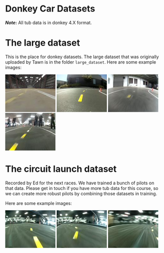 # Donkey Car Datasets
**_Note_:** All tub data is in donkey 4.X format.

# The large dataset
This is the place for donkey datasets. The large dataset that was originally 
uploaded by Tawn is in the folder `large_dataset`. Here are some example images:

![pic1](assets/lg_data/20_cam_image_array_.jpg) 
![pic2](assets/lg_data/337_cam_image_array_.jpg)
![pic3](assets/lg_data/555_cam_image_array_.jpg)
![pic4](assets/lg_data/3354_cam_image_array_.jpg)

# The circuit launch dataset
Recorded by Ed for the next races. We have trained a bunch of pilots on that 
data. Please get in touch if you have more tub data for this course, so 
we can create more robust pilots by combining those datasets in training. 

Here are some example images:

![pic5](assets/circ_20210716/280_cam_image_array_.jpg)
![pic6](assets/circ_20210716/316_cam_image_array_.jpg)
![pic7](assets/circ_20210716/414_cam_image_array_.jpg)
